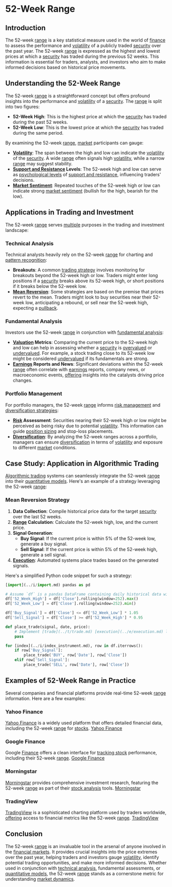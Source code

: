# 52-Week Range

## Introduction
The 52-week [range](../r/range.md) is a key statistical measure used in the world of [finance](../f/finance.md) to assess the performance and [volatility](../v/volatility.md) of a publicly traded [security](../s/security.md) over the past year. The 52-week [range](../r/range.md) is expressed as the highest and lowest prices at which a [security](../s/security.md) has traded during the previous 52 weeks. This information is essential for traders, analysts, and investors who aim to make informed decisions based on historical price movements.

## Understanding the 52-Week Range
The 52-week [range](../r/range.md) is a straightforward concept but offers profound insights into the performance and [volatility](../v/volatility.md) of a [security](../s/security.md). The [range](../r/range.md) is split into two figures:
- **52-Week High**: This is the highest price at which the [security](../s/security.md) has traded during the past 52 weeks.
- **52-Week Low**: This is the lowest price at which the [security](../s/security.md) has traded during the same period.

By examining the 52-week [range](../r/range.md), [market](../m/market.md) participants can gauge:
- **[Volatility](../v/volatility.md)**: The span between the high and low can indicate the [volatility](../v/volatility.md) of the [security](../s/security.md). A wide [range](../r/range.md) often signals high [volatility](../v/volatility.md), while a narrow [range](../r/range.md) may suggest stability.
- **[Support and Resistance](../s/support_and_resistance.md) Levels**: The 52-week high and low can serve as [psychological levels](../p/psychological_levels_in_trading.md) of [support and resistance](../s/support_and_resistance.md), influencing traders' decisions.
- **[Market Sentiment](../m/market_sentiment.md)**: Repeated touches of the 52-week high or low can indicate strong [market sentiment](../m/market_sentiment.md) (bullish for the high, bearish for the low).

## Applications in Trading and Investment
The 52-week [range](../r/range.md) serves [multiple](../m/multiple.md) purposes in the trading and investment landscape:

### Technical Analysis
Technical analysts heavily rely on the 52-week [range](../r/range.md) for charting and [pattern recognition](../p/pattern_recognition.md):
- **Breakouts**: A common [trading strategy](../t/trading_strategy.md) involves monitoring for breakouts beyond the 52-week high or low. Traders might enter long positions if a [security](../s/security.md) breaks above its 52-week high, or short positions if it breaks below the 52-week low.
- **[Mean Reversion](../m/mean_reversion.md)**: Some strategies are based on the premise that prices revert to the mean. Traders might look to buy securities near their 52-week low, anticipating a rebound, or sell near the 52-week high, expecting a [pullback](../p/pullback.md).

### Fundamental Analysis
Investors use the 52-week [range](../r/range.md) in conjunction with [fundamental analysis](../f/fundamental_analysis.md):
- **[Valuation](../v/valuation.md) Metrics**: Comparing the current price to the 52-week high and low can help in assessing whether a [security](../s/security.md) is [overvalued](../o/overvalued.md) or [undervalued](../u/undervalued.md). For example, a stock trading close to its 52-week low might be considered [undervalued](../u/undervalued.md) if its fundamentals are strong.
- **[Earnings](../e/earnings.md) Reports and News**: Significant deviations within the 52-week [range](../r/range.md) often correlate with [earnings](../e/earnings.md) reports, company news, or macroeconomic events, [offering](../o/offering.md) insights into the catalysts driving price changes.

### Portfolio Management
For portfolio managers, the 52-week [range](../r/range.md) informs [risk management](../r/risk_management.md) and [diversification strategies](../d/diversification_strategies.md):
- **[Risk](../r/risk.md) Assessment**: Securities nearing their 52-week high or low might be perceived as being risky due to potential [volatility](../v/volatility.md). This information can guide [position sizing](../p/position_sizing.md) and stop-loss placements.
- **[Diversification](../d/diversification.md)**: By analyzing the 52-week ranges across a portfolio, managers can ensure [diversification](../d/diversification.md) in terms of [volatility](../v/volatility.md) and exposure to different [market](../m/market.md) conditions.

## Case Study: Application in Algorithmic Trading
[Algorithmic trading](../a/accountability.md) systems can seamlessly integrate the 52-week [range](../r/range.md) into their [quantitative models](../q/quantitative_models.md). Here's an example of a strategy leveraging the 52-week [range](../r/range.md):

### Mean Reversion Strategy
1. **Data Collection**: Compile historical price data for the target [security](../s/security.md) over the last 52 weeks.
2. **[Range](../r/range.md) Calculation**: Calculate the 52-week high, low, and the current price.
3. **Signal Generation**:
   - **Buy Signal**: If the current price is within 5% of the 52-week low, generate a buy signal.
   - **Sell Signal**: If the current price is within 5% of the 52-week high, generate a sell signal.
4. **[Execution](../e/execution.md)**: Automated systems place trades based on the generated signals.

Here's a simplified Python code snippet for such a strategy:

```python
[import](../i/import.md) pandas as pd

# Assume `df` is a pandas DataFrame containing daily historical data with 'Date' and 'Close' columns
df['52_Week_High'] = df['Close'].rolling(window=252).max()
df['52_Week_Low'] = df['Close'].rolling(window=252).min()

df['Buy_Signal'] = df['Close'] <= df['52_Week_Low'] * 1.05
df['Sell_Signal'] = df['Close'] >= df['52_Week_High'] * 0.95

def place_trade(signal, date, price):
    # Implement [trade](../t/trade.md) [execution](../e/execution.md) logic here
    pass

for [index](../i/index_instrument.md), row in df.iterrows():
    if row['Buy_Signal']:
        place_trade('BUY', row['Date'], row['Close'])
    elif row['Sell_Signal']:
        place_trade('SELL', row['Date'], row['Close'])
```

## Examples of 52-Week Range in Practice
Several companies and financial platforms provide real-time 52-week [range](../r/range.md) information. Here are a few examples:

### Yahoo Finance
[Yahoo Finance](../y/yahoo_finance.md) is a widely used platform that offers detailed financial data, including the 52-week [range](../r/range.md) for [stocks](../s/stock.md). [Yahoo Finance](https://finance.yahoo.com)

### Google Finance
Google [Finance](../f/finance.md) offers a clean interface for [tracking stock](../t/tracking_stock.md) performance, including their 52-week [range](../r/range.md). [Google Finance](https://www.google.com/finance)

### Morningstar
[Morningstar](../m/morningstar.md) provides comprehensive investment research, featuring the 52-week [range](../r/range.md) as part of their [stock analysis](../s/stock_analysis.md) tools. [Morningstar](https://www.morningstar.com)

### TradingView
[TradingView](../t/tradingview.md) is a sophisticated charting platform used by traders worldwide, [offering](../o/offering.md) access to financial metrics like the 52-week [range](../r/range.md). [TradingView](https://www.tradingview.com)

## Conclusion
The 52-week [range](../r/range.md) is an invaluable tool in the arsenal of anyone involved in the [financial markets](../f/financial_market.md). It provides crucial insights into the price extremes over the past year, helping traders and investors gauge [volatility](../v/volatility.md), identify potential trading opportunities, and make more informed decisions. Whether used in conjunction with [technical analysis](../t/technical_analysis.md), fundamental assessments, or [quantitative models](../q/quantitative_models.md), the 52-week [range](../r/range.md) stands as a cornerstone metric for understanding [market dynamics](../m/market_dynamics.md).